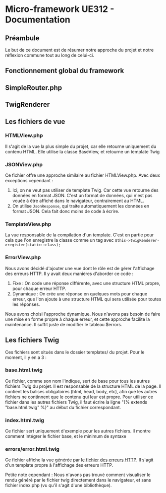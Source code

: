 # Micro-framework UE312 - Documentation


## Préambule

Le but de ce document est de résumer notre approche du projet et notre réflexion
commune tout au long de celui-ci. <br>

## Fonctionnement global du framework

## SimpleRouter.php

## TwigRenderer

## Les fichiers de vue

### HTMLView.php

Il s'agit de la vue la plus simple du projet, car elle retourne uniquement du contenu HTML. Elle utilise la classe BaseView, et retourne un template Twig <br>

### JSONView.php

Ce fichier offre une approche similaire au fichier HTMLView.php. Avec deux exceptions cependant : 

1. Ici, on ne veut pas utiliser de template Twig. Car cette vue retourne des données en format JSON. C'est un format de données, qui n'est pas vouée à être affiché dans le navigateur, contrairement au HTML.
2. On utilise `JsonResponse`, qui traite automatiquement les données en format JSON. Cela fait donc moins de code à écrire.

### TemplateView.php

La vue responsable de la compilation d'un template. C'est en partie pour cela que l'on enregistre la classe comme un tag avec `$this->twigRenderer->register(static::class);` <br>

### ErrorView.php

Nous avons décidé d'ajouter une vue dont le rôle est de gérer l'affichage des erreurs HTTP. Il y avait deux manières d'aborder ce code :
1. Fixe : On code une réponse différente, avec une structure HTML propre, pour chaque erreur HTTP. 
2. Dynamique : On crée une réponse en quelques mots pour chaque erreur, que l'on ajoute à une structure HTML qui sera utilisée pour toutes les réponses.

Nous avons choisi l'approche dynamique. Nous n'avons pas besoin de faire une mise en forme propre à chaque erreur, et cette approche facilite la maintenance. Il suffit juste de modifier le tableau $errors.

## Les fichiers Twig

Ces fichiers sont situés dans le dossier templates/ du projet. Pour le moment, il y en a 3 :

### base.html.twig

Ce fichier, comme son nom l'indique, sert de base pour tous les autres fichiers Twig du projet. Il est responsable de la structure HTML de la page. Il contient les balises
obligatoires (html, head, body, etc), afin que les autres fichiers ne continnent que le contenu qui leur est propre. Pour utiliser ce fichier dans les autres fichiers Twig,
il faut écrire la ligne "{% extends "base.html.twig" %}" au début du fichier correspondant.

### index.html.twig

Ce fichier sert uniquement d'exemple pour les autres fichiers. Il montre comment intégrer le fichier base, et le minimum de syntaxe


### errors/error.html.twig

Ce fichier affiche la vue générée par [le fichier des erreurs HTTP](#errorviewphp). Il s'agit d'un template propre à l'affichage des erreurs HTTP.

Petite note cependant : Nous n'avons pas trouvé comment visualiser le rendu généré par le fichier twig directement dans le navigateur, et sans fichier index.php (vu qu'il s'agit d'une bibliothèque).
